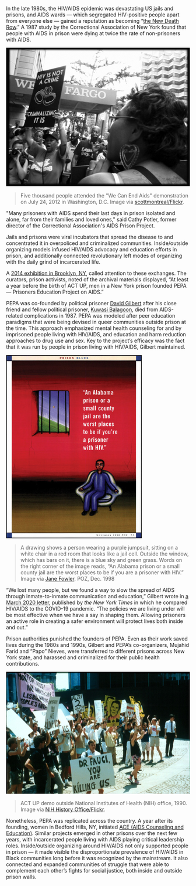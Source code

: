 In the late 1980s, the HIV/AIDS epidemic was devastating US jails and prisons, and AIDS wards — which segregated HIV-positive people apart from everyone else — gained a reputation as becoming “[the New Death Row](https://www.prisonlegalnews.org/news/1991/oct/15/aids-in-prison-the-new-death-row/).” A 1987 study by the Correctional Association of New York found that people with AIDS in prison were dying at twice the rate of non-prisoners with AIDS.

![A photograph shows people protesting outside of Wells Fargo bank. One person holds a sign that reads “HIV IS NOT A CRIME - CRIMINALIZING IT IS.” There is a drawing of handcuffs on the sign.](/assets/images/actions/inside-outside/hiv-aids-in-prison/criminalizing-hiv.jpg)
> Five thousand people attended the "We Can End Aids" demonstration on July 24, 2012 in Washington, D.C. Image via [scottmontreal/Flickr](https://www.flickr.com/photos/scottmontreal/7654400724).

"Many prisoners with AIDS spend their last days in prison isolated and alone, far from their families and loved ones," said Cathy Potler, former director of the Correctional Association's AIDS Prison Project.

Jails and prisons were viral incubators that spread the disease to and concentrated it in overpoliced and criminalized communities. Inside/outside organizing models infused HIV/AIDS advocacy and education efforts in prison, and additionally connected revolutionary left modes of organizing with the daily grind of incarcerated life.

A [2014 exhibition in Brooklyn, NY](https://www.poz.com/blog/exhibition-of-prison), called attention to these exchanges. The curators, prison activists, noted of the archival materials displayed, “At least a year before the birth of ACT UP, men in a New York prison founded PEPA — Prisoners Education Project on AIDS.”

PEPA was co-founded by political prisoner [David Gilbert](https://prisonersolidarity.com/prisoner/david-gilbert) after his close friend and fellow political prisoner, [Kuwasi Balagoon](https://www.akpress.org/a-soldier-s-story.html), died from AIDS-related complications in 1987. PEPA was modeled after peer education paradigms that were being devised in queer communities outside prison at the time. This approach emphasized mental health counseling for and by imprisoned people  living with HIV/AIDS, and education and harm reduction approaches to drug use and sex. Key to the project’s efficacy was the fact that it was run by people in prison living with HIV/AIDS, Gilbert maintained.

![A drawing shows a person wearing a purple jumpsuit, sitting on a white chair in a red room that looks like a jail cell. Outside the window, which has bars on it, there is a blue sky and green grass. Words on the right corner of the image reads, “An Alabama prison or a small county jail are the worst places to be if you are a prisoner with HIV.”](/assets/images/actions/inside-outside/hiv-aids-in-prison/november-poz.jpeg)
> A drawing shows a person wearing a purple jumpsuit, sitting on a white chair in a red room that looks like a jail cell. Outside the window, which has bars on it, there is a blue sky and green grass. Words on the right corner of the image reads, “An Alabama prison or a small county jail are the worst places to be if you are a prisoner with HIV.” Image via [Jane Fowler](https://www.poz.com/article/year-poz-1998#search-query=aids%20prison%20education). POZ, Dec. 1998

“We lost many people, but we found a way to slow the spread of AIDS through inmate-to-inmate communication and education,” Gilbert wrote in [a March 2020 letter](https://www.nytimes.com/2020/03/29/opinion/letters/coronavirus-prison.html), published by _the New York Times_ in which he compared HIV/AIDS to the COVID-19 pandemic. “The policies we are living under will be most effective when we have a say in shaping them. Allowing prisoners an active role in creating a safer environment will protect lives both inside and out.”

Prison authorities punished the founders of PEPA. Even as their work saved lives during the 1980s and 1990s, Gilbert and PEPA’s co-organizers, Mujahid Farid and “Papo” Nieves, were transferred to different prisons across New York state, and harassed and criminalized for their public health contributions.

![People gather at an ACT UP demonstration in 1990, holding signs. One sign proclaims: “Dr. Fauci, you are killing us.”](/assets/images/actions/inside-outside/hiv-aids-in-prison/dr-fauci.jpg)
> ACT UP demo outside National Institutes of Health (NIH) office, 1990. Image via [NIH History Office/Flickr](https://www.flickr.com/photos/historyatnih/14172919087/in/photostream/).

Nonetheless, PEPA was replicated across the country. A year after its founding, women in Bedford Hills, NY, initiated [ACE (AIDS Counseling and Education)](https://pubmed.ncbi.nlm.nih.gov/10546177/https://pubmed.ncbi.nlm.nih.gov/10546177/). Similar projects emerged in other prisons over the next few years, with incarcerated people living with AIDS playing critical leadership roles. Inside/outside organizing around HIV/AIDS not only supported people in prison — it made visible the disproportionate prevalence of HIV/AIDS in Black communities long before it was recognized by the mainstream. It also connected and expanded communities of struggle that were able to complement each other’s fights for social justice, both inside and outside prison walls.

